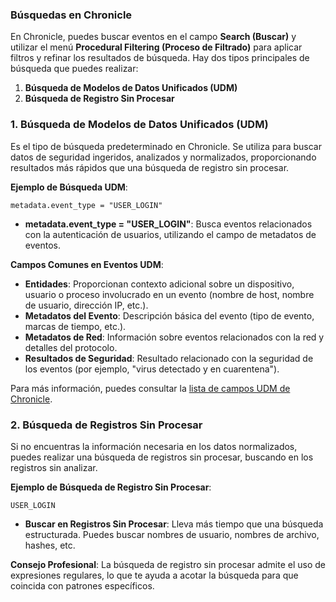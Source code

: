 ### Búsquedas en Chronicle

En Chronicle, puedes buscar eventos en el campo **Search (Buscar)** y utilizar el menú **Procedural Filtering (Proceso de Filtrado)** para aplicar filtros y refinar los resultados de búsqueda. Hay dos tipos principales de búsqueda que puedes realizar:

1. **Búsqueda de Modelos de Datos Unificados (UDM)**
2. **Búsqueda de Registro Sin Procesar**

### 1. Búsqueda de Modelos de Datos Unificados (UDM)

Es el tipo de búsqueda predeterminado en Chronicle. Se utiliza para buscar datos de seguridad ingeridos, analizados y normalizados, proporcionando resultados más rápidos que una búsqueda de registro sin procesar.

**Ejemplo de Búsqueda UDM**:
```plaintext
metadata.event_type = "USER_LOGIN"
```

- **metadata.event_type = "USER_LOGIN"**: Busca eventos relacionados con la autenticación de usuarios, utilizando el campo de metadatos de eventos.

**Campos Comunes en Eventos UDM**:
- **Entidades**: Proporcionan contexto adicional sobre un dispositivo, usuario o proceso involucrado en un evento (nombre de host, nombre de usuario, dirección IP, etc.).
- **Metadatos del Evento**: Descripción básica del evento (tipo de evento, marcas de tiempo, etc.).
- **Metadatos de Red**: Información sobre eventos relacionados con la red y detalles del protocolo.
- **Resultados de Seguridad**: Resultado relacionado con la seguridad de los eventos (por ejemplo, "virus detectado y en cuarentena").

Para más información, puedes consultar la [lista de campos UDM de Chronicle](https://cloud.google.com/chronicle/docs/reference/udm-field-reference).

### 2. Búsqueda de Registros Sin Procesar

Si no encuentras la información necesaria en los datos normalizados, puedes realizar una búsqueda de registros sin procesar, buscando en los registros sin analizar.

**Ejemplo de Búsqueda de Registro Sin Procesar**:
```plaintext
USER_LOGIN
```

- **Buscar en Registros Sin Procesar**: Lleva más tiempo que una búsqueda estructurada. Puedes buscar nombres de usuario, nombres de archivo, hashes, etc.

**Consejo Profesional**: La búsqueda de registro sin procesar admite el uso de expresiones regulares, lo que te ayuda a acotar la búsqueda para que coincida con patrones específicos.

